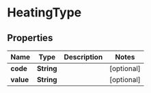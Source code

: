 

# HeatingType


## Properties

Name | Type | Description | Notes
------------ | ------------- | ------------- | -------------
**code** | **String** |  |  [optional]
**value** | **String** |  |  [optional]



